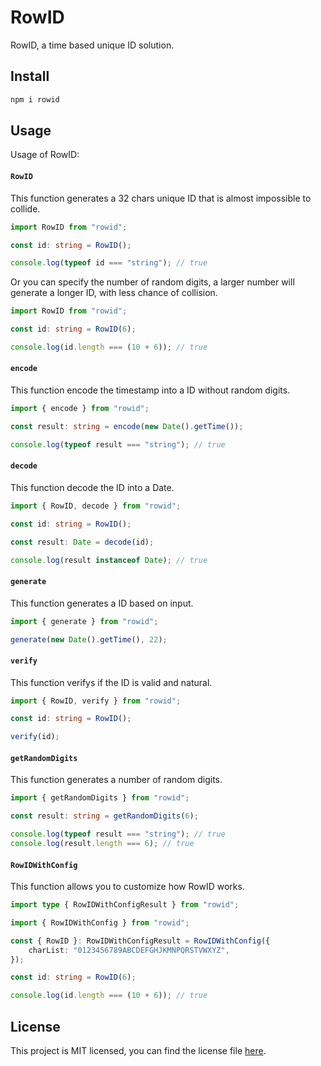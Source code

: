 # RowID

RowID, a time based unique ID solution.

## Install

```bash
npm i rowid
```

## Usage

Usage of RowID:

#### `RowID`

This function generates a 32 chars unique ID that is almost impossible to collide.

```typescript
import RowID from "rowid";

const id: string = RowID();

console.log(typeof id === "string"); // true
```

Or you can specify the number of random digits, a larger number will generate a longer ID, with less chance of collision.

```typescript
import RowID from "rowid";

const id: string = RowID(6);

console.log(id.length === (10 + 6)); // true
```

#### `encode`

This function encode the timestamp into a ID without random digits.

```typescript
import { encode } from "rowid";

const result: string = encode(new Date().getTime());

console.log(typeof result === "string"); // true
```

#### `decode`

This function decode the ID into a Date.

```typescript
import { RowID, decode } from "rowid";

const id: string = RowID();

const result: Date = decode(id);

console.log(result instanceof Date); // true
```

#### `generate`

This function generates a ID based on input.

```typescript
import { generate } from "rowid";

generate(new Date().getTime(), 22);
```

#### `verify`

This function verifys if the ID is valid and natural.

```typescript
import { RowID, verify } from "rowid";

const id: string = RowID();

verify(id);
```

#### `getRandomDigits`

This function generates a number of random digits.

```typescript
import { getRandomDigits } from "rowid";

const result: string = getRandomDigits(6);

console.log(typeof result === "string"); // true
console.log(result.length === 6); // true
```

#### `RowIDWithConfig`

This function allows you to customize how RowID works.

```typescript
import type { RowIDWithConfigResult } from "rowid";

import { RowIDWithConfig } from "rowid";

const { RowID }: RowIDWithConfigResult = RowIDWithConfig({
    charList: "0123456789ABCDEFGHJKMNPQRSTVWXYZ",
});

const id: string = RowID(6);

console.log(id.length === (10 + 6)); // true
```

## License

This project is MIT licensed, you can find the license file [here](./LICENSE).
